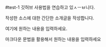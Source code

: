 #test-1
깃허브 사용법을 연습하고 있ㅅㅡㅂ니다.

작성한 소스에 대한 간단한 소개글을 작성합니다.

여기에 원하는 내용을 입력하세요.

마크다운 문법을 활용해서 원하는 내용을 입력하세요
